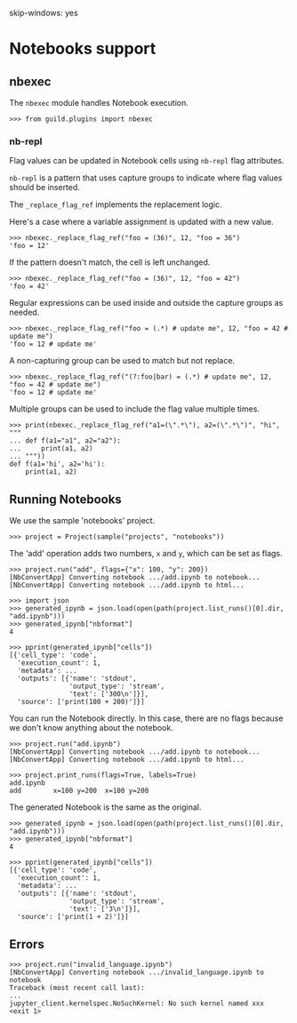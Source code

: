 skip-windows: yes

# Notebooks support

## nbexec

The `nbexec` module handles Notebook execution.

    >>> from guild.plugins import nbexec

### nb-repl

Flag values can be updated in Notebook cells using `nb-repl` flag
attributes.

`nb-repl` is a pattern that uses capture groups to indicate where flag
values should be inserted.

The `_replace_flag_ref` implements the replacement logic.

Here's a case where a variable assignment is updated with a new value.

    >>> nbexec._replace_flag_ref("foo = (36)", 12, "foo = 36")
    'foo = 12'

If the pattern doesn't match, the cell is left unchanged.

    >>> nbexec._replace_flag_ref("foo = (36)", 12, "foo = 42")
    'foo = 42'

Regular expressions can be used inside and outside the capture groups
as needed.

    >>> nbexec._replace_flag_ref("foo = (.*) # update me", 12, "foo = 42 # update me")
    'foo = 12 # update me'

A non-capturing group can be used to match but not replace.

    >>> nbexec._replace_flag_ref("(?:foo|bar) = (.*) # update me", 12, "foo = 42 # update me")
    'foo = 12 # update me'

Multiple groups can be used to include the flag value multiple times.

    >>> print(nbexec._replace_flag_ref("a1=(\".*\"), a2=(\".*\")", "hi", """
    ... def f(a1="a1", a2="a2"):
    ...     print(a1, a2)
    ... """))
    def f(a1='hi', a2='hi'):
        print(a1, a2)

## Running Notebooks

We use the sample 'notebooks' project.

    >>> project = Project(sample("projects", "notebooks"))

The 'add' operation adds two numbers, `x` and `y`, which can be set as
flags.

    >>> project.run("add", flags={"x": 100, "y": 200})
    [NbConvertApp] Converting notebook .../add.ipynb to notebook...
    [NbConvertApp] Converting notebook .../add.ipynb to html...

    >>> import json
    >>> generated_ipynb = json.load(open(path(project.list_runs()[0].dir, "add.ipynb")))
    >>> generated_ipynb["nbformat"]
    4

    >>> pprint(generated_ipynb["cells"])
    [{'cell_type': 'code',
      'execution_count': 1,
      'metadata': ...
      'outputs': [{'name': 'stdout',
                   'output_type': 'stream',
                   'text': ['300\n']}],
      'source': ['print(100 + 200)']}]

You can run the Notebook directly. In this case, there are no flags
because we don't know anything about the notebook.

    >>> project.run("add.ipynb")
    [NbConvertApp] Converting notebook .../add.ipynb to notebook...
    [NbConvertApp] Converting notebook .../add.ipynb to html...

    >>> project.print_runs(flags=True, labels=True)
    add.ipynb
    add        x=100 y=200  x=100 y=200

The generated Notebook is the same as the original.

    >>> generated_ipynb = json.load(open(path(project.list_runs()[0].dir, "add.ipynb")))
    >>> generated_ipynb["nbformat"]
    4

    >>> pprint(generated_ipynb["cells"])
    [{'cell_type': 'code',
      'execution_count': 1,
      'metadata': ...
      'outputs': [{'name': 'stdout',
                   'output_type': 'stream',
                   'text': ['3\n']}],
      'source': ['print(1 + 2)']}]

## Errors

    >>> project.run("invalid_language.ipynb")
    [NbConvertApp] Converting notebook .../invalid_language.ipynb to notebook
    Traceback (most recent call last):
    ...
    jupyter_client.kernelspec.NoSuchKernel: No such kernel named xxx
    <exit 1>
